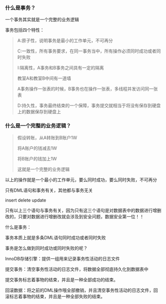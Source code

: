 ### 什么是事务？

一个事务其实就是一个完整的业务逻辑

事务包括四个特性：

> A:原子性，说明事务是最小的工作单元，不可再分
>
> C:一致性，所有事务要求，在同一事务当中，所有操作必须同时成功或者同时失败
>
> I:隔离性，A事务和B事务之间具有一定的隔离
>
> 教室A和教室B中间有一道墙
>
> A事务操作一张表的时候，B事务也在操作一张表，多线程并发访问同一张表
>
> D:持久性，事务最终结束的一个保障，事务提交就相当于将没有保存到硬盘上的数据保存到硬盘上

### 什么是一个完整的业务逻辑？

> 假设转账，从A转账到B账户1W
>
> 将A账户的钱减去1W
>
> 将B账户的钱加上1W
>
> 这就是一个完整的业务逻辑

以上的操作就是一个最小的工作单元，要么同时成功，要么同时失败，不可再分



只有DML语句和事务有关，其他都与事务无关

insert   delete    update

只有以上三个语句与事务有关，因为只有这三个语句是对数据表中的数据进行增删改的，只要对数据进行增删改就会涉及到安全问题，数据安全第一位！！



什么是事务：

事务本质上就是多条DML语句同时成功或者同时失败



事务是怎么做到同时成功或同时失败的呢？

InnoDB存储引擎：提供一组用来记录事务性活动的日志文件

提交事务：清空事务性活动的日志文件，将数据全部彻底持久化到数据表中

提交事务标志着事物的结束，并且是一种全部成功的结束。

回滚数据：将之前的DML操作哦全部撤销，并且清空事务性活动的日志文件，回滚标志着事物的结束，并且是一种全部失败的结束。

